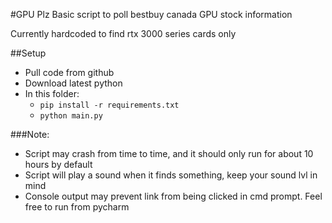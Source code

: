 #GPU Plz
Basic script to poll bestbuy canada GPU stock information

Currently hardcoded to find rtx 3000 series cards only

##Setup

* Pull code from github
* Download latest python
*  In this folder:
    * `pip install -r requirements.txt`
    * `python main.py`
    
###Note:
* Script may crash from time to time, and it should only run for about 10 hours by default
* Script will play a sound when it finds something, keep your sound lvl in mind
* Console output may prevent link from being clicked in cmd prompt. Feel free to run from pycharm